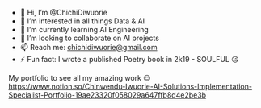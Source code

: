 - 👋 Hi, I’m @ChichiDiwuorie
- 👀 I’m interested in all things Data & AI
- 🌱 I’m currently learning AI Engineering
- 💞️ I’m looking to collaborate on AI projects
- 📫 Reach me: chichidiwuorie@gmail.com
- ⚡ Fun fact: I wrote a published Poetry book in 2k19 - SOULFUL 😘

<!---
ChichiDiwuorie/ChichiDiwuorie is a ✨ special ✨ repository because its `README.md` (this file) appears on your GitHub profile.
You can click the Preview link to take a look at your changes.
--->

My portfolio to see all my amazing work 😍
https://www.notion.so/Chinwendu-Iwuorie-AI-Solutions-Implementation-Specialist-Portfolio-19ae23320f058029a647ffb8d4e2be3b
